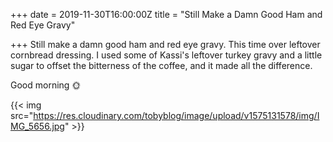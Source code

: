 +++
date = 2019-11-30T16:00:00Z
title = "Still Make a Damn Good Ham and Red Eye Gravy"

+++
Still make a damn good ham and red eye gravy. This time over leftover cornbread dressing. I used some of Kassi's leftover turkey gravy and a little sugar to offset the bitterness of the coffee, and it made all the difference. 

Good morning 🌞

{{< img src="https://res.cloudinary.com/tobyblog/image/upload/v1575131578/img/IMG_5656.jpg" >}}